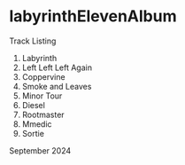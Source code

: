 # labyrinthElevenAlbum

Track Listing
1. Labyrinth
2. Left Left Left Again
3. Coppervine
4. Smoke and Leaves
5. Minor Tour
6. Diesel
7. Rootmaster
8. Mmedic
9. Sortie

September 2024
